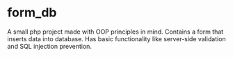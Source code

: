 # form_db

A small php project made with OOP principles in mind. Contains a form that inserts data into database. Has basic functionality like server-side validation and SQL injection prevention.
